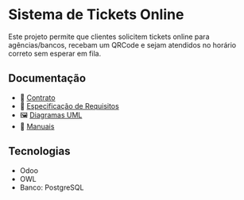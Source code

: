 # Sistema de Tickets Online

Este projeto permite que clientes solicitem tickets online para agências/bancos,
recebam um QRCode e sejam atendidos no horário correto sem esperar em fila.

## Documentação
- 📑 [Contrato](doc/contract/queue_management_contract.pdf)
- 📘 [Especificação de Requisitos](docs/especificacao/)
- 🖼️ [Diagramas UML](doc/uml/)
- 📕 [Manuais](doc/manual/)

## Tecnologias
- Odoo
- OWL
- Banco: PostgreSQL
